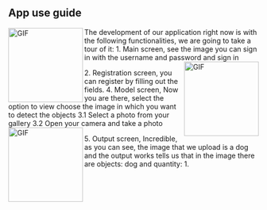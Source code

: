 ## App use guide
<img  align="left"  alt="GIF" width="150"  src="https://github.com/Seed-Tech/what_do_i_see/blob/main/assets_for_readme/Homescreen.jpeg"/>
</p>
The development of our application right now is with the following functionalities, we are going to take a tour of it:
1. Main screen, see the image you can sign in with the username and password and sign in
<img  align="right"  alt="GIF" width="150"  src="https://github.com/Seed-Tech/what_do_i_see/blob/main/assets_for_readme/Modelscreen.jpeg"/>
</p>
2. Registration screen, you can register by filling out the fields.
4. Model screen, Now you are there, select the option to view choose the image in which you want to detect the objects
3.1 Select a photo from your gallery
3.2 Open your camera and take a photo
<img  align="left"  alt="GIF" width="150"  src="https://github.com/Seed-Tech/what_do_i_see/blob/main/assets_for_readme/Output.jpeg"/>
</p>
5. Output screen, Incredible, as you can see, the image that we upload is a dog and the output works tells us that in the image there are objects: dog and quantity: 1.
